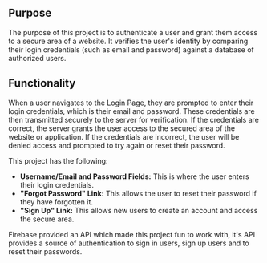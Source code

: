 ## Purpose
The purpose of this project is to authenticate a user and grant them access to a secure area of a website. It verifies the user's identity by comparing their login credentials (such as email and password) against a database of authorized users.

## Functionality
When a user navigates to the Login Page, they are  prompted to enter their login credentials, which is their email and password. These credentials are then transmitted securely to the server for verification. If the credentials are correct, the server grants the user access to the secured area of the website or application. If the credentials are incorrect, the user will be denied access and prompted to try again or reset their password.

This project has the following:

- **Username/Email and Password Fields:** This is where the user enters their login credentials.
- **"Forgot Password" Link:** This allows the user to reset their password if they have forgotten it.
- **"Sign Up" Link:** This allows new users to create an account and access the secure area.

Firebase provided an API which made this project fun to work with, it's API provides a source of authentication to sign in users, sign up users and to reset their passwords.